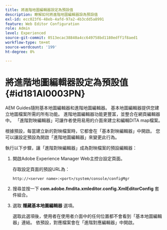```yaml
---
title: 將進階地圖編輯器設定為預設值
description: 瞭解如何將進階地圖編輯器設為預設值
exl-id: ecc023f6-48eb-4afd-97a2-4b3cdd5a8991
feature: Web Editor Configuration
role: Admin
level: Experienced
source-git-commit: 0513ecac38840a4cc649758bd1180edff1f8aed1
workflow-type: tm+mt
source-wordcount: '199'
ht-degree: 0%

---
```


# 將進階地圖編輯器設定為預設值 {#id181AI0003PN}

AEM Guides隨附基本地圖編輯器和進階地圖編輯器。 基本地圖編輯器提供您建立地圖檔案所需的所有功能。 進階地圖編輯器功能更豐富，並整合在網頁編輯器中。 「進階對映編輯器」可讓作者使用易用的介面來建立和編輯DITA map檔案。

根據預設，每當建立新的對映檔案時，它都會在「基本對映編輯器」中開啟。 您可以讓設定預設為開啟「進階地圖編輯器」來變更此行為。

執行以下步驟，讓「進階對映編輯器」成為對映檔案的預設編輯器：

1. 開啟Adobe Experience Manager Web主控台設定頁面。

   存取設定頁面的預設URL為：

   ```http
   http://<server name>:<port>/system/console/configMgr
   ```

1. 搜尋並按一下 **com.adobe.fmdita.xmleditor.config.XmlEditorConfig** 套件組合。

1. 選取 **隱藏基本地圖編輯器** 選項。

   選取此選項後，使用者在使用者介面中的任何位置都不會看到「基本地圖編輯器」連結。 依預設，對應檔案會在「進階對應編輯器」中開啟。
